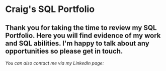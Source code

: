 # Craig's SQL Portfolio

## Thank you for taking the time to review my SQL Portfolio. Here you will find evidence of my work and SQL abilities. I'm happy to talk about any opportunities so please get in touch.
_You can also contact me via my LinkedIn page:_
